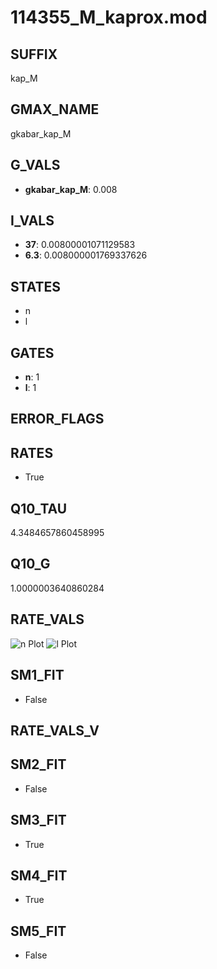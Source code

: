 # 114355_M_kaprox.mod

## SUFFIX

kap_M

## GMAX_NAME

gkabar_kap_M

## G_VALS

- **gkabar_kap_M**: 0.008

## I_VALS

- **37**: 0.00800001071129583
- **6.3**: 0.008000001769337626

## STATES

- n
- l

## GATES

- **n**: 1
- **l**: 1

## ERROR_FLAGS


## RATES

- True

## Q10_TAU

4.3484657860458995

## Q10_G

1.0000003640860284

## RATE_VALS

![n Plot](/Users/pbozelos/Dropbox/icg-Chai-Panos/supermodels/output_markdown_files/K/114355_M_kaprox.mod/images/n.png)
![l Plot](/Users/pbozelos/Dropbox/icg-Chai-Panos/supermodels/output_markdown_files/K/114355_M_kaprox.mod/images/l.png)

## SM1_FIT

- False

## RATE_VALS_V

## SM2_FIT

- False

## SM3_FIT

- True

## SM4_FIT

- True

## SM5_FIT

- False

